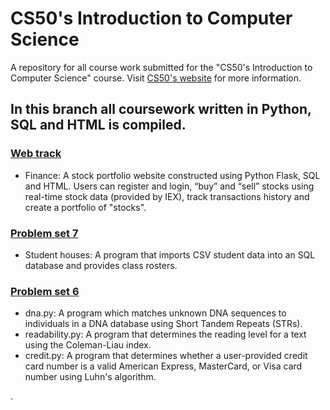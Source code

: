 # CS50's Introduction to Computer Science
A repository for all course work submitted for the "CS50's Introduction to Computer Science" course. Visit [CS50's website](https://cs50.harvard.edu/x/2020/) for more information.

## In this branch all coursework written in Python, SQL and HTML is compiled. 
### [Web track](https://cs50.harvard.edu/x/2020/tracks/web/)
- Finance: A stock portfolio website constructed using Python Flask, SQL and HTML. Users can register and login, “buy” and “sell” stocks using real-time stock data (provided by IEX), track transactions history and create a portfolio of "stocks".

### [Problem set 7](https://cs50.harvard.edu/x/2020/psets/7/)
- Student houses: A program that imports CSV student data into an SQL database and provides class rosters.

### [Problem set 6](https://cs50.harvard.edu/x/2020/psets/6/)
- dna.py: A program which matches unknown DNA sequences to individuals in a DNA database using Short Tandem Repeats (STRs).
- readability.py: A program that determines the reading level for a text using the Coleman-Liau index.
- credit.py: A program that determines whether a user-provided credit card number is a valid American Express, MasterCard, or Visa card number using Luhn's algorithm.







.
